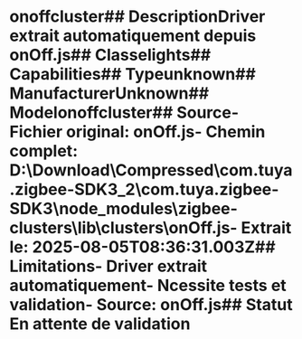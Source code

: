# onoffcluster##  DescriptionDriver extrait automatiquement depuis onOff.js##  Classelights##  Capabilities##  Typeunknown##  ManufacturerUnknown##  Modelonoffcluster##  Source- **Fichier original**: onOff.js- **Chemin complet**: D:\Download\Compressed\com.tuya.zigbee-SDK3_2\com.tuya.zigbee-SDK3\node_modules\zigbee-clusters\lib\clusters\onOff.js- **Extrait le**: 2025-08-05T08:36:31.003Z##  Limitations- Driver extrait automatiquement- Ncessite tests et validation- Source: onOff.js##  Statut En attente de validation